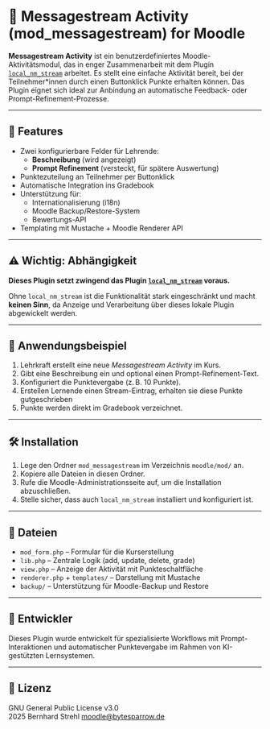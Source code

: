 # 📡 Messagestream Activity (mod_messagestream) for Moodle

**Messagestream Activity** ist ein benutzerdefiniertes Moodle-Aktivitätsmodul, das in enger Zusammenarbeit mit dem Plugin [`local_nm_stream`](https://github.com/dein-repo/local_nm_stream) arbeitet. Es stellt eine einfache Aktivität bereit, bei der Teilnehmer*innen durch einen Buttonklick Punkte erhalten können. Das Plugin eignet sich ideal zur Anbindung an automatische Feedback- oder Prompt-Refinement-Prozesse.

---

## 🔧 Features

- Zwei konfigurierbare Felder für Lehrende:
  - **Beschreibung** (wird angezeigt)
  - **Prompt Refinement** (versteckt, für spätere Auswertung)
- Punktezuteilung an Teilnehmer per Buttonklick
- Automatische Integration ins Gradebook
- Unterstützung für:
  - Internationalisierung (i18n)
  - Moodle Backup/Restore-System
  - Bewertungs-API
- Templating mit Mustache + Moodle Renderer API

---

## ⚠️ Wichtig: Abhängigkeit

**Dieses Plugin setzt zwingend das Plugin [`local_nm_stream`](https://github.com/n-multimedia/local_nmstream) voraus.**

Ohne `local_nm_stream` ist die Funktionalität stark eingeschränkt und macht **keinen Sinn**, da Anzeige und Verarbeitung über dieses lokale Plugin abgewickelt werden.

---

## 🧪 Anwendungsbeispiel

1. Lehrkraft erstellt eine neue *Messagestream Activity* im Kurs.
2. Gibt eine Beschreibung ein und optional einen Prompt-Refinement-Text.
3. Konfiguriert die Punktevergabe (z. B. 10 Punkte).
4. Erstellen Lernende einen Stream-Eintrag, erhalten sie diese Punkte gutgeschrieben
5. Punkte werden direkt im Gradebook verzeichnet.

---

## 🛠️ Installation

1. Lege den Ordner `mod_messagestream` im Verzeichnis `moodle/mod/` an.
2. Kopiere alle Dateien in diesen Ordner.
3. Rufe die Moodle-Administrationsseite auf, um die Installation abzuschließen.
4. Stelle sicher, dass auch `local_nm_stream` installiert und konfiguriert ist.

---

## 📁 Dateien

- `mod_form.php` – Formular für die Kurserstellung
- `lib.php` – Zentrale Logik (add, update, delete, grade)
- `view.php` – Anzeige der Aktivität mit Punkteschaltfläche
- `renderer.php` + `templates/` – Darstellung mit Mustache
- `backup/` – Unterstützung für Moodle-Backup und Restore

---

## 👤 Entwickler

Dieses Plugin wurde entwickelt für spezialisierte Workflows mit Prompt-Interaktionen und automatischer Punktevergabe im Rahmen von KI-gestützten Lernsystemen.

---

## 📝 Lizenz

GNU General Public License v3.0  
2025 Bernhard Strehl <moodle@bytesparrow.de>

